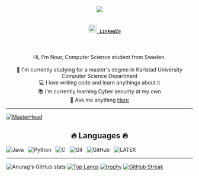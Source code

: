 <h1 align="center">
  <a href="https://git.io/typing-svg">
    <img src="https://readme-typing-svg.herokuapp.com?font=times&size=30&duration=3000&color=00B619&center=true&lines=Hello+there.+My+name+is+Nour">
  </a>
</h1>

<h5 align="center">
  <code>
    <a href="https://www.linkedin.com/in/nour-al-dine-hassan-8a3817228/" title="LinkedIn Profile"><img width="22" src="https://media-exp1.licdn.com/dms/image/C560BAQHaVYd13rRz3A/company-logo_200_200/0/1638831589865?e=1655337600&v=beta&t=ksompCdI8mHhIsZzrsd5-fAgmLNUIrY0GvUmoukvIjo"> LinkedIn</a></code>
</h5>

<br>
<p align="center">
  Hi, I'm Nour, Computer Science student from Sweden.
  <br>
  <br>
  🔬 I'm currently studying for a master's degree in Karlstad University Computer Science Department
  <br>
  💻 I love writing code and learn anythings about it
  <br>
  📚 I’m currently learning Cyber security at my own
  <br>
  💬 Ask me anything <a href="https://github.com/nouradeen/nouradeen/issues" title="Issues">Here</a>
</p>
<hr>


[![MasterHead](https://gist.githubusercontent.com/brettlangdon/85942af486eb79118467/raw/2a7409cd3c26a90b2e82bdc40dc7db18b92b3517/B1lMORS%2520-%2520Imgur.jpg)](https://github.com/nouradeen)










<h2 align="center">🔥 Languages 🔥</h2>

![Java](https://img.shields.io/badge/-Java-black?logo=java&style=social)&nbsp;&nbsp;
![Python](https://img.shields.io/badge/-Python-black?logo=Python&style=social)&nbsp;&nbsp;
![C](https://img.shields.io/badge/-C-black?logo=c&style=social)&nbsp;&nbsp;
![Git](https://img.shields.io/badge/-Git-black?logo=git&style=social)&nbsp;&nbsp;
![GitHub](https://img.shields.io/badge/-GitHub-black?logo=github&style=social)&nbsp;&nbsp;
![LATEX](https://img.shields.io/badge/-LATEX-black?logo=latex&style=social)&nbsp;&nbsp;

<hr>

![Anurag's GitHub stats](https://github-readme-stats.vercel.app/api?username=nouradeen&show_icons=true&theme=radical)
[![Top Langs](https://github-readme-stats.vercel.app/api/top-langs/?username=nouradeen&theme=radical)](https://github.com/anuraghazra/github-readme-stats)
[![trophy](https://github-profile-trophy.vercel.app/?username=nouradeen&theme=radical&row=2&column=3)](https://github.com/ryo-ma/github-profile-trophy)
[![GitHub Streak](http://github-readme-streak-stats.herokuapp.com?user=nouradeen&theme=radical&hide_border=true&date_format=j%20M%5B%20Y%5D)](https://git.io/streak-stats)


